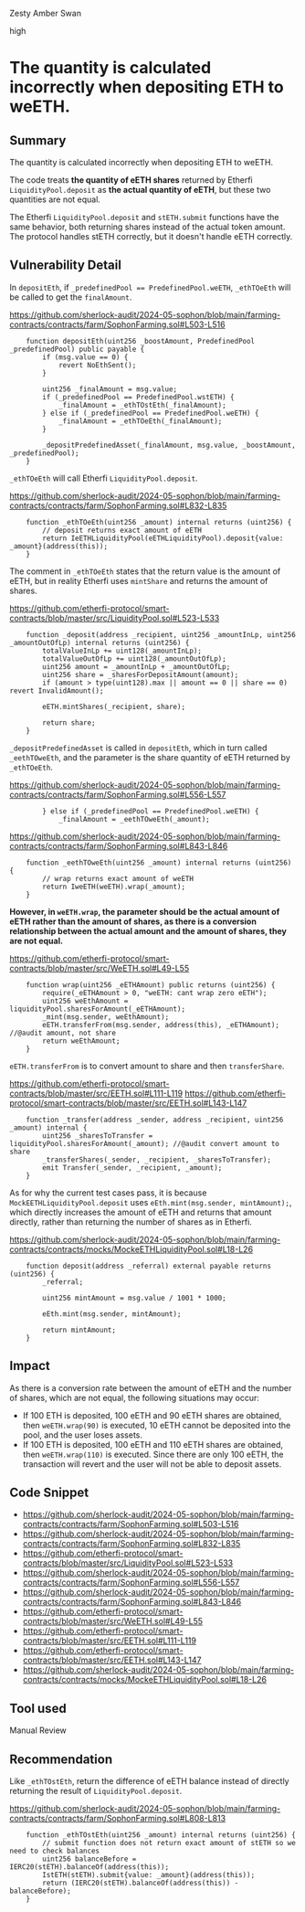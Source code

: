 Zesty Amber Swan

high

# The quantity is calculated incorrectly when depositing ETH to weETH.

## Summary
The quantity is calculated incorrectly when depositing ETH to weETH.

The code treats **the quantity of eETH shares** returned by Etherfi `LiquidityPool.deposit` as **the actual quantity of eETH**, but these two quantities are not equal.

The Etherfi `LiquidityPool.deposit` and `stETH.submit` functions have the same behavior, both returning shares instead of the actual token amount. The protocol handles stETH correctly, but it doesn't handle eETH correctly.
## Vulnerability Detail
In `depositEth`, if `_predefinedPool == PredefinedPool.weETH`, `_ethTOeEth` will be called to get the `finalAmount`.

https://github.com/sherlock-audit/2024-05-sophon/blob/main/farming-contracts/contracts/farm/SophonFarming.sol#L503-L516
```solidity
    function depositEth(uint256 _boostAmount, PredefinedPool _predefinedPool) public payable {
        if (msg.value == 0) {
            revert NoEthSent();
        }

        uint256 _finalAmount = msg.value;
        if (_predefinedPool == PredefinedPool.wstETH) {
            _finalAmount = _ethTOstEth(_finalAmount);
        } else if (_predefinedPool == PredefinedPool.weETH) {
            _finalAmount = _ethTOeEth(_finalAmount);
        }

        _depositPredefinedAsset(_finalAmount, msg.value, _boostAmount, _predefinedPool);
    }
```

`_ethTOeEth` will call Etherfi `LiquidityPool.deposit`.

https://github.com/sherlock-audit/2024-05-sophon/blob/main/farming-contracts/contracts/farm/SophonFarming.sol#L832-L835
```solidity
    function _ethTOeEth(uint256 _amount) internal returns (uint256) {
        // deposit returns exact amount of eETH
        return IeETHLiquidityPool(eETHLiquidityPool).deposit{value: _amount}(address(this));
    }
```

The comment in `_ethTOeEth` states that the return value is the amount of eETH, but in reality Etherfi uses `mintShare` and returns the amount of shares.

https://github.com/etherfi-protocol/smart-contracts/blob/master/src/LiquidityPool.sol#L523-L533
```solidity
    function _deposit(address _recipient, uint256 _amountInLp, uint256 _amountOutOfLp) internal returns (uint256) {
        totalValueInLp += uint128(_amountInLp);
        totalValueOutOfLp += uint128(_amountOutOfLp);
        uint256 amount = _amountInLp + _amountOutOfLp;
        uint256 share = _sharesForDepositAmount(amount);
        if (amount > type(uint128).max || amount == 0 || share == 0) revert InvalidAmount();

        eETH.mintShares(_recipient, share);

        return share;
    }
```

`_depositPredefinedAsset` is called in `depositEth`, which in turn called `_eethTOweEth`, and the parameter is the share quantity of eETH returned by `_ethTOeEth`.

https://github.com/sherlock-audit/2024-05-sophon/blob/main/farming-contracts/contracts/farm/SophonFarming.sol#L556-L557
```solidity
        } else if (_predefinedPool == PredefinedPool.weETH) {
            _finalAmount = _eethTOweEth(_amount);
```

https://github.com/sherlock-audit/2024-05-sophon/blob/main/farming-contracts/contracts/farm/SophonFarming.sol#L843-L846
```solidity
    function _eethTOweEth(uint256 _amount) internal returns (uint256) {
        // wrap returns exact amount of weETH
        return IweETH(weETH).wrap(_amount);
    }
```

**However, in `weETH.wrap`, the parameter should be the actual amount of eETH rather than the amount of shares, as there is a conversion relationship between the actual amount and the amount of shares, they are not equal.**

https://github.com/etherfi-protocol/smart-contracts/blob/master/src/WeETH.sol#L49-L55
```solidity
    function wrap(uint256 _eETHAmount) public returns (uint256) {
        require(_eETHAmount > 0, "weETH: cant wrap zero eETH");
        uint256 weEthAmount = liquidityPool.sharesForAmount(_eETHAmount);
        _mint(msg.sender, weEthAmount);
        eETH.transferFrom(msg.sender, address(this), _eETHAmount); //@audit amount, not share
        return weEthAmount;
    }
```

`eETH.transferFrom` is to convert amount to share and then `transferShare`.

https://github.com/etherfi-protocol/smart-contracts/blob/master/src/EETH.sol#L111-L119
https://github.com/etherfi-protocol/smart-contracts/blob/master/src/EETH.sol#L143-L147
```solidity
    function _transfer(address _sender, address _recipient, uint256 _amount) internal {
        uint256 _sharesToTransfer = liquidityPool.sharesForAmount(_amount); //@audit convert amount to share
        _transferShares(_sender, _recipient, _sharesToTransfer);
        emit Transfer(_sender, _recipient, _amount);
    }
```

As for why the current test cases pass, it is because `MockEETHLiquidityPool.deposit` uses `eEth.mint(msg.sender, mintAmount);`, which directly increases the amount of eETH and returns that amount directly, rather than returning the number of shares as in Etherfi.

https://github.com/sherlock-audit/2024-05-sophon/blob/main/farming-contracts/contracts/mocks/MockeETHLiquidityPool.sol#L18-L26
```solidity
    function deposit(address _referral) external payable returns (uint256) {
        _referral;
        
        uint256 mintAmount = msg.value / 1001 * 1000;
        
        eEth.mint(msg.sender, mintAmount);

        return mintAmount;
    }
```
## Impact
As there is a conversion rate between the amount of eETH and the number of shares, which are not equal, the following situations may occur:
- If 100 ETH is deposited, 100 eETH and 90 eETH shares are obtained, then `weETH.wrap(90)` is executed, 10 eETH cannot be deposited into the pool, and the user loses assets.
- If 100 ETH is deposited, 100 eETH and 110 eETH shares are obtained, then `weETH.wrap(110)` is executed. Since there are only 100 eETH, the transaction will revert and the user will not be able to deposit assets.
## Code Snippet
- https://github.com/sherlock-audit/2024-05-sophon/blob/main/farming-contracts/contracts/farm/SophonFarming.sol#L503-L516
- https://github.com/sherlock-audit/2024-05-sophon/blob/main/farming-contracts/contracts/farm/SophonFarming.sol#L832-L835
- https://github.com/etherfi-protocol/smart-contracts/blob/master/src/LiquidityPool.sol#L523-L533
- https://github.com/sherlock-audit/2024-05-sophon/blob/main/farming-contracts/contracts/farm/SophonFarming.sol#L556-L557
- https://github.com/sherlock-audit/2024-05-sophon/blob/main/farming-contracts/contracts/farm/SophonFarming.sol#L843-L846
- https://github.com/etherfi-protocol/smart-contracts/blob/master/src/WeETH.sol#L49-L55
- https://github.com/etherfi-protocol/smart-contracts/blob/master/src/EETH.sol#L111-L119
- https://github.com/etherfi-protocol/smart-contracts/blob/master/src/EETH.sol#L143-L147
- https://github.com/sherlock-audit/2024-05-sophon/blob/main/farming-contracts/contracts/mocks/MockeETHLiquidityPool.sol#L18-L26
## Tool used
Manual Review

## Recommendation
Like `_ethTOstEth`, return the difference of eETH balance instead of directly returning the result of `LiquidityPool.deposit`.

https://github.com/sherlock-audit/2024-05-sophon/blob/main/farming-contracts/contracts/farm/SophonFarming.sol#L808-L813
```solidity
    function _ethTOstEth(uint256 _amount) internal returns (uint256) {
        // submit function does not return exact amount of stETH so we need to check balances
        uint256 balanceBefore = IERC20(stETH).balanceOf(address(this));
        IstETH(stETH).submit{value: _amount}(address(this));
        return (IERC20(stETH).balanceOf(address(this)) - balanceBefore);
    }
```